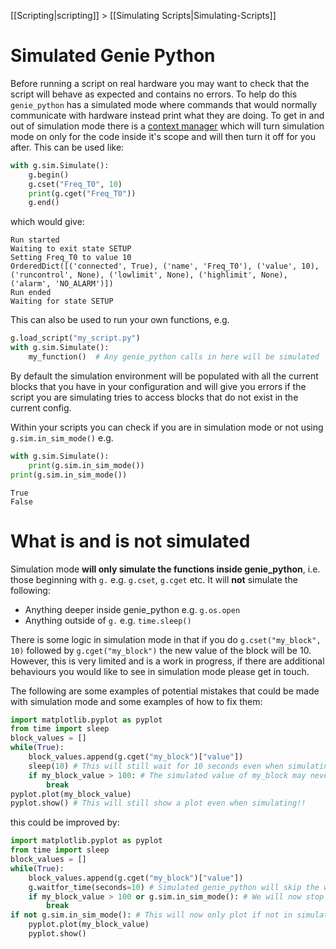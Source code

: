 [[Scripting|scripting]] > [[Simulating Scripts|Simulating-Scripts]]

Simulated Genie Python
======================

Before running a script on real hardware you may want to check that the script will behave as expected and contains no errors. To help do this `genie_python` has a simulated mode where commands that would normally communicate with hardware instead print what they are doing. To get in and out of simulation mode there is a [context manager](https://www.geeksforgeeks.org/context-manager-in-python/) which will turn simulation mode on only for the code inside it's scope and will then turn it off for you after. This can be used like:

```python
with g.sim.Simulate():
    g.begin()
    g.cset("Freq_T0", 10)
    print(g.cget("Freq_T0"))
    g.end()
```
which would give:
```
Run started
Waiting to exit state SETUP
Setting Freq_T0 to value 10
OrderedDict([('connected', True), ('name', 'Freq_T0'), ('value', 10), ('runcontrol', None), ('lowlimit', None), ('highlimit', None), ('alarm', 'NO_ALARM')])
Run ended
Waiting for state SETUP
```

This can also be used to run your own functions, e.g.
```python
g.load_script("my_script.py")
with g.sim.Simulate():
    my_function()  # Any genie_python calls in here will be simulated 
```

By default the simulation environment will be populated with all the current blocks that you have in your configuration and will give you errors if the script you are simulating tries to access blocks that do not exist in the current config.

Within your scripts you can check if you are in simulation mode or not using `g.sim.in_sim_mode()` e.g.

```python
with g.sim.Simulate():
    print(g.sim.in_sim_mode())
print(g.sim.in_sim_mode())
```
```
True
False
```

What is and is not simulated
============================

Simulation mode **will only simulate the functions inside genie_python**, i.e. those beginning with `g.` e.g. `g.cset`, `g.cget` etc. It will **not** simulate the following:
* Anything deeper inside genie_python e.g. `g.os.open`
* Anything outside of `g.` e.g. `time.sleep()`

There is some logic in simulation mode in that if you do `g.cset("my_block", 10)` followed by `g.cget("my_block")` the new value of the block will be 10. However, this is very limited and is a work in progress, if there are additional behaviours you would like to see in simulation mode please get in touch.

The following are some examples of potential mistakes that could be made with simulation mode and some examples of how to fix them:

```python
import matplotlib.pyplot as pyplot
from time import sleep
block_values = []
while(True):
    block_values.append(g.cget("my_block")["value"])
    sleep(10) # This will still wait for 10 seconds even when simulating!!
    if my_block_value > 100: # The simulated value of my_block may never reach 100 and so this may loop forever
        break 
pyplot.plot(my_block_value)
pyplot.show() # This will still show a plot even when simulating!!
```

this could be improved by:

```python
import matplotlib.pyplot as pyplot
from time import sleep
block_values = []
while(True):
    block_values.append(g.cget("my_block")["value"])
    g.waitfor_time(seconds=10) # Simulated genie_python will skip the wait here and just print
    if my_block_value > 100 or g.sim.in_sim_mode(): # We will now stop looping if in simulation mode
        break
if not g.sim.in_sim_mode(): # This will now only plot if not in simulation
    pyplot.plot(my_block_value)
    pyplot.show() 
```